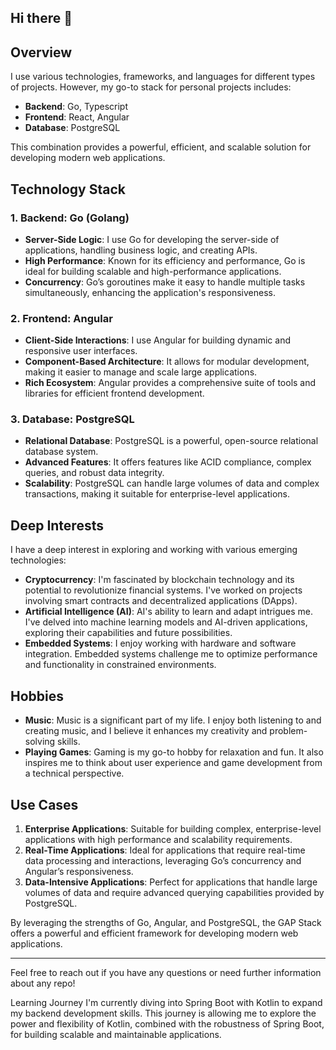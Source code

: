 ## Hi there 👋


## Overview

I use various technologies, frameworks, and languages for different types of projects. However, my go-to stack for personal projects includes:

- **Backend**: Go, Typescript
- **Frontend**: React, Angular
- **Database**: PostgreSQL

This combination provides a powerful, efficient, and scalable solution for developing modern web applications.

## Technology Stack

### 1. Backend: Go (Golang)

- **Server-Side Logic**: I use Go for developing the server-side of applications, handling business logic, and creating APIs.
- **High Performance**: Known for its efficiency and performance, Go is ideal for building scalable and high-performance applications.
- **Concurrency**: Go’s goroutines make it easy to handle multiple tasks simultaneously, enhancing the application's responsiveness.

### 2. Frontend: Angular

- **Client-Side Interactions**: I use Angular for building dynamic and responsive user interfaces.
- **Component-Based Architecture**: It allows for modular development, making it easier to manage and scale large applications.
- **Rich Ecosystem**: Angular provides a comprehensive suite of tools and libraries for efficient frontend development.

### 3. Database: PostgreSQL

- **Relational Database**: PostgreSQL is a powerful, open-source relational database system.
- **Advanced Features**: It offers features like ACID compliance, complex queries, and robust data integrity.
- **Scalability**: PostgreSQL can handle large volumes of data and complex transactions, making it suitable for enterprise-level applications.

## Deep Interests

I have a deep interest in exploring and working with various emerging technologies:

- **Cryptocurrency**: I'm fascinated by blockchain technology and its potential to revolutionize financial systems. I've worked on projects involving smart contracts and decentralized applications (DApps).
- **Artificial Intelligence (AI)**: AI's ability to learn and adapt intrigues me. I've delved into machine learning models and AI-driven applications, exploring their capabilities and future possibilities.
- **Embedded Systems**: I enjoy working with hardware and software integration. Embedded systems challenge me to optimize performance and functionality in constrained environments.

## Hobbies

- **Music**: Music is a significant part of my life. I enjoy both listening to and creating music, and I believe it enhances my creativity and problem-solving skills.
- **Playing Games**: Gaming is my go-to hobby for relaxation and fun. It also inspires me to think about user experience and game development from a technical perspective.

## Use Cases

1. **Enterprise Applications**: Suitable for building complex, enterprise-level applications with high performance and scalability requirements.
2. **Real-Time Applications**: Ideal for applications that require real-time data processing and interactions, leveraging Go’s concurrency and Angular’s responsiveness.
3. **Data-Intensive Applications**: Perfect for applications that handle large volumes of data and require advanced querying capabilities provided by PostgreSQL.

By leveraging the strengths of Go, Angular, and PostgreSQL, the GAP Stack offers a powerful and efficient framework for developing modern web applications.

---

Feel free to reach out if you have any questions or need further information about any repo!

Learning Journey
I'm currently diving into Spring Boot with Kotlin to expand my backend development skills. This journey is allowing me to explore the power and flexibility of Kotlin, combined with the robustness of Spring Boot, for building scalable and maintainable applications.


